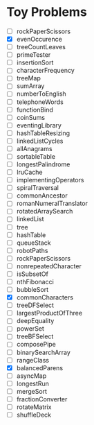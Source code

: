Toy Problems
============
- [ ] rockPaperScissors
- [x] evenOccurence
- [ ] treeCountLeaves
- [ ] primeTester
- [ ] insertionSort
- [ ] characterFrequency
- [ ] treeMap
- [ ] sumArray
- [ ] numberToEnglish
- [ ] telephoneWords
- [ ] functionBind
- [ ] coinSums
- [ ] eventingLibrary
- [ ] hashTableResizing
- [ ] linkedListCycles
- [ ] allAnagrams
- [ ] sortableTable
- [ ] longestPalindrome
- [ ] lruCache
- [ ] implementingOperators
- [ ] spiralTraversal
- [ ] commonAncestor
- [ ] romanNumeralTranslator
- [ ] rotatedArraySearch
- [ ] linkedList
- [ ] tree
- [ ] hashTable
- [ ] queueStack
- [ ] robotPaths
- [ ] rockPaperScissors
- [ ] nonrepeatedCharacter
- [ ] isSubsetOf
- [ ] nthFibonacci
- [ ] bubbleSort
- [x] commonCharacters
- [ ] treeDFSelect
- [ ] largestProductOfThree
- [ ] deepEquality
- [ ] powerSet
- [ ] treeBFSelect
- [ ] composePipe
- [ ] binarySearchArray
- [ ] rangeClass
- [x] balancedParens
- [ ] asyncMap
- [ ] longestRun
- [ ] mergeSort
- [ ] fractionConverter
- [ ] rotateMatrix
- [ ] shuffleDeck
